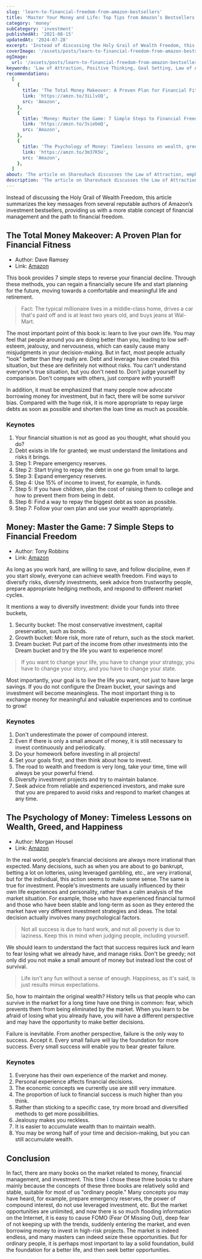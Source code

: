 ```yaml
---
slug: 'learn-to-financial-freedom-from-amazon-bestsellers'
title: 'Master Your Money and Life: Top Tips from Amazon’s Bestsellers'
category: 'money'
subCategory: 'investment'
publishedAt: '2021-08-15'
updatedAt: '2024-07-28'
excerpt: 'Instead of discussing the Holy Grail of Wealth Freedom, this article summarizes the key messages from several reputable authors of Amazon’s investment bestsellers, providing us with a more stable concept of financial management and the path to financial freedom.'
coverImage: '/assets/posts/learn-to-financial-freedom-from-amazon-bestsellers-en.jpg'
ogImage:
  url: '/assets/posts/learn-to-financial-freedom-from-amazon-bestsellers-en.jpg'
keywords: 'Law of Attraction, Positive Thinking, Goal Setting, Law of Attraction Techniques, Vision Board, Law of Attraction Books, Mindset, Self-Improvement, Law of Attraction Examples, Personal Growth'
recommendations:
  [
    {
      title: 'The Total Money Makeover: A Proven Plan for Financial Fitness',
      link: 'https://amzn.to/3iLlvUQ',
      src: 'Amazon',
    },
    {
      title: 'Money: Master the Game: 7 Simple Steps to Financial Freedom',
      link: 'https://amzn.to/3siebmQ',
      src: 'Amazon',
    },
    {
      title: 'The Psychology of Money: Timeless lessons on wealth, greed, and happiness',
      link: 'https://amzn.to/3m37K5U',
      src: 'Amazon',
    },
  ]
about: 'The article on Shareuhack discusses the Law of Attraction, emphasizing how positive thinking and goal setting can help manifest one’s desires. It provides techniques such as using a vision board and offers examples and books on the subject. The article aims to inspire personal growth and self-improvement by adopting a success mindset.'
description: 'The article on Shareuhack discusses the Law of Attraction, emphasizing how positive thinking and goal setting can help manifest one’s desires. It provides techniques such as using a vision board and offers examples and books on the subject. The article aims to inspire personal growth and self-improvement by adopting a success mindset. '
---
```


Instead of discussing the Holy Grail of Wealth Freedom, this article summarizes the key messages from several reputable authors of Amazon’s investment bestsellers, providing us with a more stable concept of financial management and the path to financial freedom.

## The Total Money Makeover: A Proven Plan for Financial Fitness

- Author: Dave Ramsey
- Link: [Amazon](https://amzn.to/3iLlvUQ)

This book provides 7 simple steps to reverse your financial decline. Through these methods, you can regain a financially secure life and start planning for the future, moving towards a comfortable and meaningful life and retirement.

> Fact: The typical millionaire lives in a middle-class home, drives a car that's paid off and is at least two years old, and buys jeans at Wal-Mart.

The most important point of this book is: learn to live your own life. You may feel that people around you are doing better than you, leading to low self-esteem, jealousy, and nervousness, which can easily cause many misjudgments in your decision-making. But in fact, most people actually "look" better than they really are. Debt and leverage have created this situation, but these are definitely not without risks. You can't understand everyone's true situation, but you don't need to. Don't judge yourself by comparison. Don't compare with others, just compare with yourself!

In addition, it must be emphasized that many people now advocate borrowing money for investment, but in fact, there will be some survivor bias. Compared with the huge risk, it is more appropriate to repay large debts as soon as possible and shorten the loan time as much as possible.

### Keynotes

1. Your financial situation is not as good as you thought, what should you do?
2. Debt exists in life for granted; we must understand the limitations and risks it brings.
3. Step 1: Prepare emergency reserves.
4. Step 2: Start trying to repay the debt in one go from small to large.
5. Step 3: Expand emergency reserves.
6. Step 4: Use 15% of income to invest, for example, in funds.
7. Step 5: If you have children, plan the cost of raising them to college and how to prevent them from being in debt.
8. Step 6: Find a way to repay the biggest debt as soon as possible.
9. Step 7: Follow your own plan and use your wealth appropriately.

## Money: Master the Game: 7 Simple Steps to Financial Freedom

- Author: Tony Robbins
- Link: [Amazon](https://amzn.to/3siebmQ)

As long as you work hard, are willing to save, and follow discipline, even if you start slowly, everyone can achieve wealth freedom. Find ways to diversify risks, diversify investments, seek advice from trustworthy people, prepare appropriate hedging methods, and respond to different market cycles.

It mentions a way to diversify investment: divide your funds into three buckets,

1. Security bucket: The most conservative investment, capital preservation, such as bonds.
2. Growth bucket: More risk, more rate of return, such as the stock market.
3. Dream bucket: Put part of the income from other investments into the Dream bucket and try the life you want to experience more!

> If you want to change your life, you have to change your strategy, you have to change your story, and you have to change your state.

Most importantly, your goal is to live the life you want, not just to have large savings. If you do not configure the Dream bucket, your savings and investment will become meaningless. The most important thing is to exchange money for meaningful and valuable experiences and to continue to grow!

### Keynotes

1. Don't underestimate the power of compound interest.
2. Even if there is only a small amount of money, it is still necessary to invest continuously and periodically.
3. Do your homework before investing in all projects!
4. Set your goals first, and then think about how to invest.
5. The road to wealth and freedom is very long, take your time, time will always be your powerful friend.
6. Diversify investment projects and try to maintain balance.
7. Seek advice from reliable and experienced investors, and make sure that you are prepared to avoid risks and respond to market changes at any time.

## The Psychology of Money: Timeless Lessons on Wealth, Greed, and Happiness

- Author: Morgan Housel
- Link: [Amazon](https://amzn.to/3m37K5U)

In the real world, people’s financial decisions are always more irrational than expected. Many decisions, such as when you are about to go bankrupt, betting a lot on lotteries, using leveraged gambling, etc., are very irrational, but for the individual, this action seems to make some sense. The same is true for investment. People's investments are usually influenced by their own life experiences and personality, rather than a calm analysis of the market situation. For example, those who have experienced financial turmoil and those who have been stable and long-term as soon as they entered the market have very different investment strategies and ideas. The total decision actually involves many psychological factors.

> Not all success is due to hard work, and not all poverty is due to laziness. Keep this in mind when judging people, including yourself.

We should learn to understand the fact that success requires luck and learn to fear losing what we already have, and manage risks. Don't be greedy; not only did you not make a small amount of money but instead lost the cost of survival.

> Life isn't any fun without a sense of enough. Happiness, as it's said, is just results minus expectations.

So, how to maintain the original wealth? History tells us that people who can survive in the market for a long time have one thing in common: fear, which prevents them from being eliminated by the market. When you learn to be afraid of losing what you already have, you will have a different perspective and may have the opportunity to make better decisions.

Failure is inevitable. From another perspective, failure is the only way to success. Accept it. Every small failure will lay the foundation for more success. Every small success will enable you to bear greater failure.

### Keynotes

1. Everyone has their own experience of the market and money.
2. Personal experience affects financial decisions.
3. The economic concepts we currently use are still very immature.
4. The proportion of luck to financial success is much higher than you think.
5. Rather than sticking to a specific case, try more broad and diversified methods to get more possibilities.
6. Jealousy makes you reckless.
7. It is easier to accumulate wealth than to maintain wealth.
8. You may be wrong half of your time and decision-making, but you can still accumulate wealth.

## Conclusion

In fact, there are many books on the market related to money, financial management, and investment. This time I chose these three books to share mainly because the concepts of these three books are relatively solid and stable, suitable for most of us "ordinary people." Many concepts you may have heard, for example, prepare emergency reserves, the power of compound interest, do not use leveraged investment, etc. But the market opportunities are unlimited, and now there is so much flooding information on the Internet, it is easy to cause FOMO (Fear Of Missing Out), deep fear of not keeping up with the trends, suddenly entering the market, and even borrowing money to invest in high-risk projects. The market is indeed endless, and many masters can indeed seize these opportunities. But for ordinary people, it is perhaps most important to lay a solid foundation, build the foundation for a better life, and then seek better opportunities.